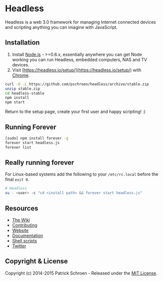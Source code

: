 # Headless

Headless is a web 3.0 framework for managing Internet connected devices and scripting anything you can imagine with JavaScript.


## Installation

1. Install [Node.js](http://nodejs.org/) - >=0.6.x, essentially anywhere you can get Node working you can run Headless, embedded computers, NAS and TV devices.
1. Visit [https://headless.io/setup/](https://headless.io/setup/) with [Chrome](https://www.google.com/chrome/).

```sh
curl -O -L https://github.com/pschroen/headless/archive/stable.zip
unzip stable.zip
cd headless-stable
npm install
npm start
```

Return to the setup page, create your first user and happy scripting! :)


## Running Forever

```sh
[sudo] npm install forever -g
forever start headless.js
forever list
```


## Really running forever

For Linux-based systems add the following to your `/etc/rc.local` before the final `exit 0`.

```sh
# Headless
su - <user> -c "cd <install path> && forever start headless.js"
```


## Resources

* [The Wiki](https://github.com/pschroen/headless/wiki)
* [Contributing](https://github.com/pschroen/headless/wiki/Contributing)
* [Website](https://headless.io/)
* [Documentation](https://headless.io/docs/)
* [Shell scripts](https://github.com/pschroen/shell)
* [Twitter](https://twitter.com/HeadlessIO)


## Copyright & License

Copyright (c) 2014-2015 Patrick Schroen - Released under the [MIT License](LICENSE).
